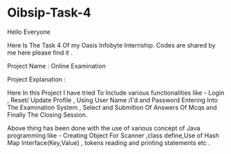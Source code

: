 # Oibsip-Task-4
Hello Everyone 

Here Is The  Task 4 Of my Oasis Infobyte Internship. Codes are shared by me here please find it .

Project Name : Online Examination 

Project Explanation : 

Here In this Project I have tried To Include various functionalities like - Login , Reset/ Update Profile , Using User Name /I'd and  Password Entering Into The Examination System , Select and Submition Of Answers Of Mcqs and Finally The Closing Session.  

Above thing has been done with the use of various concept of Java programming like - Creating Object For Scanner ,class define,Use of  Hash Map Interface(Key,Value) , tokens reading and printing statements etc .


